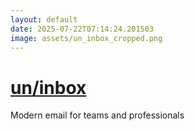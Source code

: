 ```yaml
---
layout: default
date: 2025-07-22T07:14:24.201503
image: assets/un_inbox_cropped.png
---
```


# [un/inbox](https://github.com/un/inbox)

Modern email for teams and professionals
